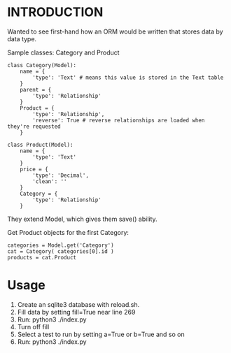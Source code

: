 INTRODUCTION
====

Wanted to see first-hand how an ORM would be written that stores data by data type.

Sample classes: Category and Product

	class Category(Model):
		name = {
			'type': 'Text' # means this value is stored in the Text table
		}
		parent = {
			'type': 'Relationship'
		}
		Product = {
			'type': 'Relationship',
			'reverse': True # reverse relationships are loaded when they're requested
		}

	class Product(Model):
		name = {
			'type': 'Text'
		}
		price = {
			'type': 'Decimal',
			'clean': ''
		}
		Category = {
			'type': 'Relationship'
		}

They extend Model, which gives them save() ability.

Get Product objects for the first Category:

	categories = Model.get('Category')
	cat = Category( categories[0].id )
	products = cat.Product

Usage
====

1. Create an sqlite3 database with reload.sh.
1. Fill data by setting fill=True near line 269
1. Run: python3 ./index.py
1. Turn off fill
1. Select a test to run by setting a=True or b=True and so on
1. Run: python3 ./index.py
